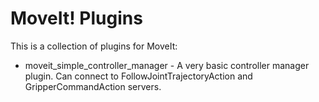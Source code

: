 # MoveIt! Plugins

This is a collection of plugins for MoveIt:
 - moveit_simple_controller_manager - A very basic controller manager plugin. Can connect to FollowJointTrajectoryAction and GripperCommandAction servers.

